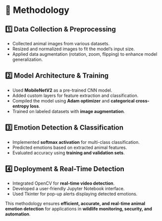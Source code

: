# 📌 Methodology

## 1️⃣ Data Collection & Preprocessing
- Collected animal images from various datasets.
- Resized and normalized images to fit the model’s input size.
- Applied data augmentation (rotation, zoom, flipping) to enhance model generalization.

## 2️⃣ Model Architecture & Training
- Used **MobileNetV2** as a pre-trained CNN model.
- Added custom layers for feature extraction and classification.
- Compiled the model using **Adam optimizer** and **categorical cross-entropy loss**.
- Trained on labeled datasets with **image augmentation**.

## 3️⃣ Emotion Detection & Classification
- Implemented **softmax activation** for multi-class classification.
- Predicted emotions based on extracted animal features.
- Evaluated accuracy using **training and validation sets**.

## 4️⃣ Deployment & Real-Time Detection
- Integrated OpenCV for **real-time video detection**.
- Developed a user-friendly Jupyter Notebook interface.
- Used Tkinter for pop-up alerts displaying detected emotions.

This methodology ensures **efficient, accurate, and real-time animal emotion detection** for applications in **wildlife monitoring, security, and automation**.
